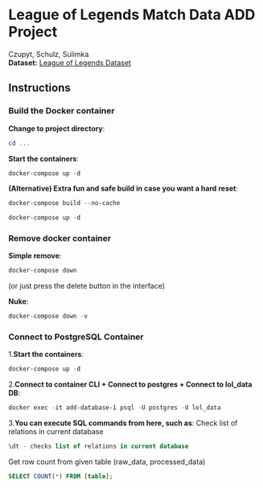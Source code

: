 # League of Legends Match Data ADD Project
Czupyt, Schulz, Sulimka
</br>
__Dataset:__ [League of Legends Dataset](https://www.kaggle.com/datasets/karlorusovan/league-of-legends-soloq-matches-at-10-minutes-2024/data)

## Instructions

### Build the Docker container

**Change to project directory**:
   ```powershell
   cd ...
   ```

**Start the containers**:
   ```powershell
   docker-compose up -d
   ```

**(Alternative) Extra fun and safe build in case you want a hard reset**:
   ```powershell
   docker-compose build --no-cache
   ```
   ```powershell
   docker-compose up -d
   ```

### Remove docker container

**Simple remove**:
   ```powershell
   docker-compose down
   ```
(or just press the delete button in the interface)

**Nuke**:
   ```powershell
   docker-compose down -v
   ```

### Connect to PostgreSQL Container

1.**Start the containers**:
   ```powershell
   docker-compose up -d
   ```

2.**Connect to container CLI + Connect to postgres + Connect to lol_data DB**:
```powershell
docker exec -it add-database-1 psql -U postgres -d lol_data
```

3.**You can execute SQL commands from here, such as**:
Check list of relations in current database
```sql
\dt - checks list of relations in current database
```

Get row count from given table (raw_data, processed_data)
```sql
SELECT COUNT(*) FROM [table];
```
